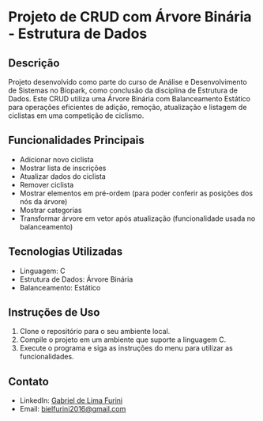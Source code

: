 # Projeto de CRUD com Árvore Binária - Estrutura de Dados

## Descrição

Projeto desenvolvido como parte do curso de Análise e Desenvolvimento de Sistemas no Biopark, como conclusão da disciplina de Estrutura de Dados. Este CRUD utiliza uma Árvore Binária com Balanceamento Estático para operações eficientes de adição, remoção, atualização e listagem de ciclistas em uma competição de ciclismo.

## Funcionalidades Principais

- Adicionar novo ciclista
- Mostrar lista de inscrições
- Atualizar dados do ciclista
- Remover ciclista
- Mostrar elementos em pré-ordem (para poder conferir as posições dos nós da árvore)
- Mostrar categorias
- Transformar árvore em vetor após atualização (funcionalidade usada no balanceamento)

## Tecnologias Utilizadas

- Linguagem: C
- Estrutura de Dados: Árvore Binária
- Balanceamento: Estático

## Instruções de Uso

1. Clone o repositório para o seu ambiente local.
2. Compile o projeto em um ambiente que suporte a linguagem C.
3. Execute o programa e siga as instruções do menu para utilizar as funcionalidades.

## Contato

- LinkedIn: [Gabriel de Lima Furini](https://www.linkedin.com/in/gabriel-furini-0a0ba0295/)
- Email: bielfurini2016@gmail.com
